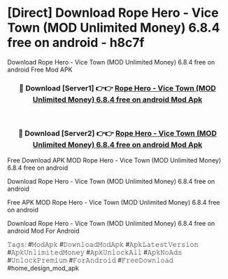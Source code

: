 # [Direct] Download Rope Hero - Vice Town (MOD Unlimited Money) 6.8.4 free on android - h8c7f
Download Rope Hero - Vice Town (MOD Unlimited Money) 6.8.4 free on android Free Mod APK

<div align="center">
<h3>🔴 Download [Server1] 👉👉 <a href="https://apk-comot.site?title=Rope_Hero_-_Vice_Town_(MOD_Unlimited_Money)_6.8.4_free_on_android">Rope Hero - Vice Town (MOD Unlimited Money) 6.8.4 free on android Mod Apk</a></h3><br>

<h3>🔴 Download [Server2] 👉👉 <a href="https://apk-comot.site?title=Rope_Hero_-_Vice_Town_(MOD_Unlimited_Money)_6.8.4_free_on_android">Rope Hero - Vice Town (MOD Unlimited Money) 6.8.4 free on android Mod Apk</a></h3>
</div>


Free Download APK MOD Rope Hero - Vice Town (MOD Unlimited Money) 6.8.4 free on android

Download Rope Hero - Vice Town (MOD Unlimited Money) 6.8.4 free on android 

Free APK MOD Rope Hero - Vice Town (MOD Unlimited Money) 6.8.4 free on android 

Download Rope Hero - Vice Town (MOD Unlimited Money) 6.8.4 free on android Mod For Android

𝚃𝚊𝚐𝚜: #𝙼𝚘𝚍𝙰𝚙𝚔 #𝙳𝚘𝚠𝚗𝚕𝚘𝚊𝚍𝙼𝚘𝚍𝙰𝚙𝚔 #𝙰𝚙𝚔𝙻𝚊𝚝𝚎𝚜𝚝𝚅𝚎𝚛𝚜𝚒𝚘𝚗 #𝙰𝚙𝚔𝚄𝚗𝚕𝚒𝚖𝚒𝚝𝚎𝚍𝙼𝚘𝚗𝚎𝚢 #𝙰𝚙𝚔𝚄𝚗𝚕𝚘𝚌𝚔𝙰𝚕𝚕 #𝙰𝚙𝚔𝙽𝚘𝙰𝚍𝚜 #𝚄𝚗𝚕𝚘𝚌𝚔𝙿𝚛𝚎𝚖𝚒𝚞𝚖 #𝙵𝚘𝚛𝙰𝚗𝚍𝚛𝚘𝚒𝚍 #𝙵𝚛𝚎𝚎𝙳𝚘𝚠𝚗𝚕𝚘𝚊𝚍 #home_design_mod_apk